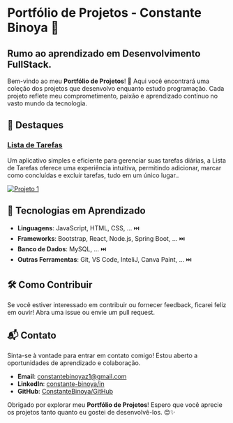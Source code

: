 # Portfólio de Projetos - Constante Binoya 🚀

## Rumo ao aprendizado em Desenvolvimento FullStack.

Bem-vindo ao meu **Portfólio de Projetos**! 👋 Aqui você encontrará uma coleção dos projetos que desenvolvo enquanto estudo programação. Cada projeto reflete meu comprometimento, paixão e aprendizado contínuo no vasto mundo da tecnologia.

## 🌟 Destaques

### [Lista de Tarefas]()
Um aplicativo simples e eficiente para gerenciar suas tarefas diárias, a Lista de Tarefas oferece uma experiência intuitiva, permitindo adicionar, marcar como concluídas e excluir tarefas, tudo em um único lugar..

[![Projeto 1](imagem-para-o-projeto-1.png)]([link-para-o-projeto-1](https://github.com/ConstanteBinoya/Portfolio_de_Projetos/tree/main/lista-de-tarefas))

## 🚀 Tecnologias em Aprendizado

- **Linguagens**: JavaScript, HTML, CSS, ... :next_track_button: 
- **Frameworks**: Bootstrap, React, Node.js, Spring Boot, ... :next_track_button: 
- **Banco de Dados**: MySQL, ... :next_track_button: 
- **Outras Ferramentas**: Git, VS Code, InteliJ, Canva Paint, ... :next_track_button: 

## 🛠️ Como Contribuir

Se você estiver interessado em contribuir ou fornecer feedback, ficarei feliz em ouvir! Abra uma issue ou envie um pull request.

## 📬 Contato

Sinta-se à vontade para entrar em contato comigo! Estou aberto a oportunidades de aprendizado e colaboração.

- **Email**: constantebinoyaz1@gmail.com
- **LinkedIn**: [constante-binoya/in](https://linkedin.com/in/constante-binoya-2647b25a)
- **GitHub**: [ConstanteBinoya/GitHub](https://github.com/ConstanteBinoya)

Obrigado por explorar meu **Portfólio de Projetos**! Espero que você aprecie os projetos tanto quanto eu gostei de desenvolvê-los. 😊✨

